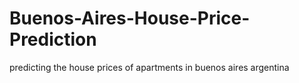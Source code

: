 # Buenos-Aires-House-Price-Prediction
predicting the house prices of apartments in buenos aires argentina

